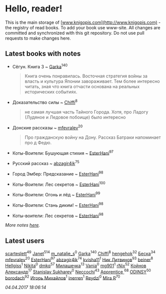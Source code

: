 # Hello, reader!
This is the main storage of [www.knigopis.com](http://www.knigopis.com) - the registry of read books.
To add your book use www-site. All changes are committed and synchronized with this git repository.
Do not use pull requests to make changes here.


## Latest books with notes
* Сёгун. Книга 3 ~ [Garka](users/115/115753719718250012620-google)<sup>140</sup>
    > Книга очень понравилась. Восточная стратегия войны за власть и культура  Японии завораживает. Тем более интересно читать, зная что книга отчасти основана на реальных исторических событиях.

* Доказательство силы ~ [Chiffi](users/105/105831994080785626680-google)<sup>8</sup>
    > не самая лучшая  часть Тайного Города. Хотя,  про Ладогу (Лудяное и Ледовое побоище) было интересно

* Донские рассказы ~ [mfevralev](users/140/140966150-vkontakte)<sup>20</sup>
    > Про гражданскую войну на Дону. Рассказ Батраки напоминает про д Федю.

* Коты-Воители: Бушующая стихия ~ [EsterHani](users/305/30558181-vkontakte)<sup>97</sup>

* Русский рассказ ~ [abzagir4ik](users/362/3621623-vkontakte)<sup>75</sup>

* Город Эмбер: Предсказание ~ [EsterHani](users/305/30558181-vkontakte)<sup>98</sup>

* Коты-Воители: Лес секретов ~ [EsterHani](users/305/30558181-vkontakte)<sup>100</sup>

* Коты-Воители: Огонь и лёд ~ [EsterHani](users/305/30558181-vkontakte)<sup>99</sup>

* Коты-Воители: Стань диким! ~ [EsterHani](users/305/30558181-vkontakte)<sup>98</sup>

* Коты-воители: Лес секретов ~ [EsterHani](users/305/30558181-vkontakte)<sup>98</sup>


_More notes [here](latest_books_with_notes.md)._


## Latest users
[scarteslett](users/201/201967417-vkontakte)<sup>49</sup> 
[Janet](users/205/20565064-vkontakte)<sup>514</sup> 
[m_natalie_s](users/203/203813879-vkontakte)<sup>0</sup> 
[Garka](users/115/115753719718250012620-google)<sup>140</sup> 
[Chiffi](users/105/105831994080785626680-google)<sup>8</sup> 
[hengehok](users/387/3872053-vkontakte)<sup>32</sup> 
[Беска](users/157/1577468-vkontakte)<sup>34</sup> 
[mfevralev](users/140/140966150-vkontakte)<sup>20</sup> 
[EsterHani](users/305/30558181-vkontakte)<sup>97</sup> 
[abzagir4ik](users/362/3621623-vkontakte)<sup>74</sup> 
[kvisha11](users/141/141879993-vkontakte)<sup>1</sup> 
[Ник Литвинов](users/241/241974816-vkontakte)<sup>93</sup> 
[beiner](users/118/118330474331574680123-google)<sup>8</sup> 
[Hellgiss](users/106/106805009126778959980-google)<sup>1</sup> 
[Nikita](users/100/100684315-vkontakte)<sup>0</sup> 
[dmkq](users/142/1427317190926206-facebook)<sup>57</sup> 
[Милашечка](users/200/200601396-vkontakte)<sup>13</sup> 
[Vania](users/190/190338334-vkontakte)<sup>0</sup> 
[mg901](users/112/112661510199640943702-google)<sup>1</sup> 
[rNix](users/115/115622071-twitter)<sup>52</sup> 
[Койнов Александр](users/414/414040473-vkontakte)<sup>17</sup> 
[Stanislav Sukharev](users/162/16237346307809983184-mailru)<sup>0</sup> 
[Neccochi](users/126/12601720503917094896-mailru)<sup>43</sup> 
[Apprentice ](users/528/52821952-vkontakte)<sup>68</sup> 
[ODINSY](users/100/100978570902186865324-google)<sup>50</sup> 
[borodach](users/157/15706320-vkontakte)<sup>92</sup> 
[Игорь Михайлов](users/297/2977673085170791915-mailru)<sup>1</sup> 
[inerren](users/479/4794559699-twitter)<sup>1</sup> 
[Reydzi](users/729/72921911-vkontakte)<sup>0</sup> 
[Mira R](users/103/103293621948650602575-google)<sup>70</sup> 


_04.04.2017 18:06:14_
